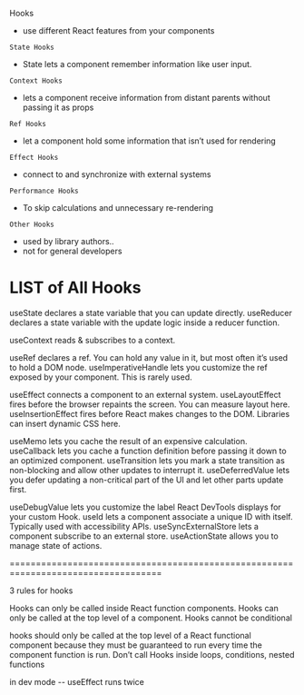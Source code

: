 Hooks
- use different React features from your components

`State Hooks` 
- State lets a component remember information like user input.

`Context Hooks`
- lets a component receive information from distant parents without passing it as props


`Ref Hooks`
- let a component hold some information that isn’t used for rendering

`Effect Hooks`
- connect to and synchronize with external systems

`Performance Hooks`
- To skip calculations and unnecessary re-rendering

`Other Hooks`
- used by library authors..
- not for general developers


# LIST of All Hooks


useState            declares a state variable that you can update directly.
useReducer          declares a state variable with the update logic inside a reducer function.

useContext          reads & subscribes to a context.

useRef                  declares a ref. You can hold any value in it, but most often it’s used to hold a DOM node.
useImperativeHandle     lets you customize the ref exposed by your component. This is rarely used.


useEffect           connects a component to an external system.
useLayoutEffect     fires before the browser repaints the screen. You can measure layout here.
useInsertionEffect  fires before React makes changes to the DOM. Libraries can insert dynamic CSS here.

useMemo             lets you cache the result of an expensive calculation.
useCallback         lets you cache a function definition before passing it down to an optimized component.
useTransition       lets you mark a state transition as non-blocking and allow other updates to interrupt it.
useDeferredValue    lets you defer updating a non-critical part of the UI and let other parts update first.

useDebugValue       lets you customize the label React DevTools displays for your custom Hook.
useId               lets a component associate a unique ID with itself. Typically used with accessibility APIs.
useSyncExternalStore lets a component subscribe to an external store.
useActionState      allows you to manage state of actions.

===================================================================================

3 rules for hooks

Hooks can only be called inside React function components.
Hooks can only be called at the top level of a component.
Hooks cannot be conditional


hooks should only be called at the top level of a React functional component 
because they must be guaranteed to run every time the component function is run.
Don’t call Hooks inside loops, conditions, nested functions

in dev mode -- useEffect runs twice